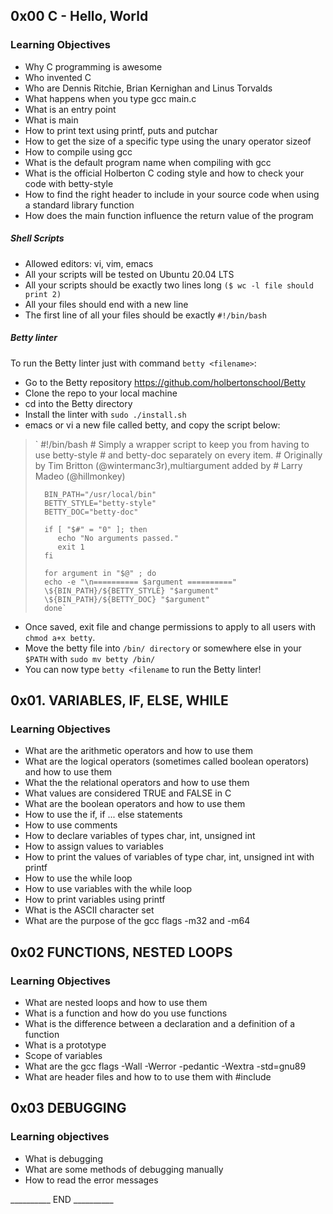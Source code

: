 ## 0x00 C - Hello, World

### Learning Objectives
*   Why C programming is awesome
*   Who invented C
*   Who are Dennis Ritchie, Brian Kernighan and Linus Torvalds
*   What happens when you type gcc main.c
*   What is an entry point
*   What is main
*   How to print text using printf, puts and putchar
*   How to get the size of a specific type using the unary operator sizeof
*   How to compile using gcc
*   What is the default program name when compiling with gcc
*   What is the official Holberton C coding style and how to check your code with betty-style
*   How to find the right header to include in your source code when using a standard library function
*   How does the main function influence the return value of the program

##### Shell Scripts
*   Allowed editors: vi, vim, emacs
*   All your scripts will be tested on Ubuntu 20.04 LTS
*   All your scripts should be exactly two lines long `($ wc -l file should print 2)`
*   All your files should end with a new line
*   The first line of all your files should be exactly `#!/bin/bash`

##### Betty linter
To run the Betty linter just with command `betty <filename>`:  
*   Go to the Betty repository <https://github.com/holbertonschool/Betty>  
*   Clone the repo to your local machine
*   cd into the Betty directory
*   Install the linter with `sudo ./install.sh`
*   emacs or vi a new file called betty, and copy the script below:
>   `   \#!/bin/bash
>       \# Simply a wrapper script to keep you from having to use betty-style
>       \# and betty-doc separately on every item.
>       \# Originally by Tim Britton (@wintermanc3r),multiargument added by
>       \# Larry Madeo (@hillmonkey)
> 
>       BIN_PATH="/usr/local/bin"
>       BETTY_STYLE="betty-style"
>       BETTY_DOC="betty-doc"
> 
>       if [ "$#" = "0" ]; then
>          echo "No arguments passed."
>          exit 1
>       fi
>
>       for argument in "$@" ; do
>       echo -e "\n========== $argument =========="
>       \${BIN_PATH}/${BETTY_STYLE} "$argument"
>       \${BIN_PATH}/${BETTY_DOC} "$argument"
>       done`
>
*   Once saved, exit file and change permissions to apply to all users with `chmod a+x betty`.  
*   Move the betty file into `/bin/ directory` or somewhere else in your `$PATH` with  `sudo mv betty /bin/`  
*   You can now type `betty <filename` to run the Betty linter!  


## 0x01. VARIABLES, IF, ELSE, WHILE

### Learning Objectives
*   What are the arithmetic operators and how to use them
*   What are the logical operators (sometimes called boolean operators) and how to use them
*   What the the relational operators and how to use them
*   What values are considered TRUE and FALSE in C
*   What are the boolean operators and how to use them
*   How to use the if, if ... else statements
*   How to use comments
*   How to declare variables of types char, int, unsigned int
*   How to assign values to variables
*   How to print the values of variables of type char, int, unsigned int with printf
*   How to use the while loop
*   How to use variables with the while loop
*   How to print variables using printf
*   What is the ASCII character set
*   What are the purpose of the gcc flags -m32 and -m64


## 0x02 FUNCTIONS, NESTED LOOPS

### Learning Objectives
* What are nested loops and how to use them  
* What is a function and how do you use functions
* What is the difference between a declaration and a definition of a function
* What is a prototype
* Scope of variables
* What are the gcc flags -Wall -Werror -pedantic -Wextra -std=gnu89
* What are header files and how to to use them with #include


## 0x03 DEBUGGING

### Learning objectives
* What is debugging  
* What are some methods of debugging manually  
* How to read the error messages    

__________ END __________
